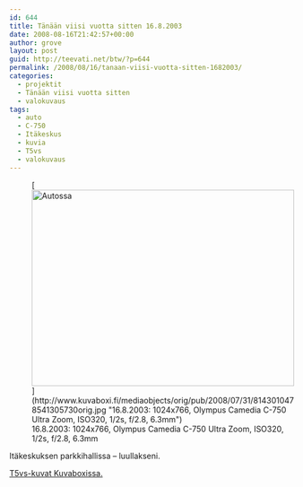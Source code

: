 ```yaml
---
id: 644
title: Tänään viisi vuotta sitten 16.8.2003
date: 2008-08-16T21:42:57+00:00
author: grove
layout: post
guid: http://teevati.net/btw/?p=644
permalink: /2008/08/16/tanaan-viisi-vuotta-sitten-1682003/
categories:
  - projektit
  - Tänään viisi vuotta sitten
  - valokuvaus
tags:
  - auto
  - C-750
  - Itäkeskus
  - kuvia
  - T5vs
  - valokuvaus
---
```

<figure style="width: 468px" class="wp-caption aligncenter">[<img title="Autossa" src="http://www.kuvaboxi.fi/mediaobjects/pub/2008/07/31/8143010478541305730web_0.jpg" alt="Autossa" width="468" height="350" />](http://www.kuvaboxi.fi/mediaobjects/orig/pub/2008/07/31/8143010478541305730orig.jpg "16.8.2003: 1024x766, Olympus Camedia C-750 Ultra Zoom, ISO320, 1/2s, f/2.8, 6.3mm")<figcaption class="wp-caption-text">16.8.2003: 1024x766, Olympus Camedia C-750 Ultra Zoom, ISO320, 1/2s, f/2.8, 6.3mm</figcaption></figure> 

Itäkeskuksen parkkihallissa &#8211; luullakseni.

[T5vs-kuvat Kuvaboxissa.](http://www.kuvaboxi.fi/julkinen/29poj+taavetti-btw-t5vs.html "Kuvaboxi - BTW: T5vs (Taavetti)")